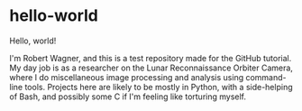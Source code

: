 # hello-world

Hello, world!

I'm Robert Wagner, and this is a test repository made for the GitHub tutorial.  My day job is as a researcher on the Lunar Reconnaissance Orbiter Camera, where I do miscellaneous image processing and analysis using command-line tools. Projects here are likely to be mostly in Python, with a side-helping of Bash, and possibly some C if I'm feeling like torturing myself.


